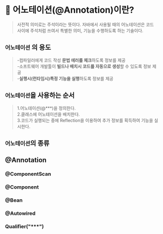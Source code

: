 # 📢 어노테이션(@Annotation)이란?
> 사전적 의미로는 주석이라는 뜻이다. 자바에서 사용될 때의 어노테이션은 코드 사이에 
> 주석처럼 쓰여서 특별한 의미, 기능을 수행하도록 하는 기술이다.

## `어노테이션` 의 용도

> -컴파일러에게 코드 작성 **문법 에러를 체크**하도록 정보를 제공 </br>
-소프트웨어 개발툴이 **빌드나 배치시 코드를 자동으로 생성**할 수 있도록 정보 제공 </br>
-**실행시(런타임시)특정 기능을 실행**하도록 정보를 제공 </br>

## `어노테이션`을 사용하는 순서
> 1.어노테이션(@***)을 정의한다. <br/>
2.클래스에 어노테이션을 배치한다.  <br/>
3.코드가 실행되는 중에 Reflection을 이용하여 추가 정보를 획득하여 기능을 실시한다.

## `어노테이션`의 종류
## @Annotation
### @ComponentScan

### @Component

### @Bean

### @Autowired

### Qualifier("***")


